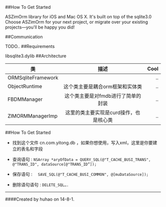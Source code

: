 ##How To Get Started



ASZimOrm library for iOS and Mac OS X. It's built on top of the sqlite3.0
Choose ASZimOrm for your next project, or migrate over your existing projects—you'll be happy you did!

##Communication

TODO..
##Requirements

libsqlite3.dylib
##Architecture


| 类        | 描述           | Cool  |
| ----------------------- |:-------------:| -----:|
| ORMSqliteFramework | | .. |
| ObjectRuntime        | 这个类主要是耦合orm框架和实体类    |  ..  |
| FBDMManager           | 这个类主要是对fmdb进行了简单的封装      |   ..  |
| ZIMORMManagerImp |这里的类主要实现是curd操作，也是核心类     |   ..  |


##How To Get Started
* 找到这个文件 cn.com.yitong.db ，如果你想使用，写入xml，这里是你要建立的表名和字段

*  查询语句  : `NSArray *aryOfData = QUERY_SQL(@"T_CACHE_BUSI_TRANS", @"TRANS_ID", dataSource[@"TRANS_ID”]);`
*  保存语句  : `  SAVE_SQL(@"T_CACHE_BUSI_COMMON", @[muDataSource]);`
*  删除语句语句  : `DELETE_SQL….`

---------------------------------------
####Created by huhao on 14-8-1.
